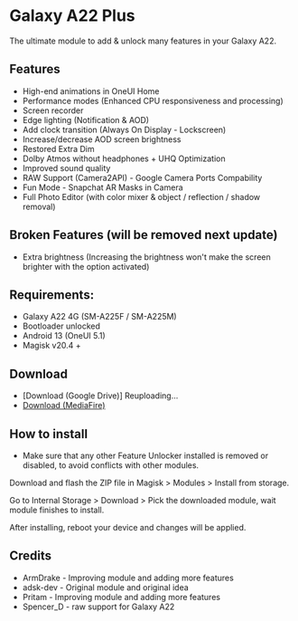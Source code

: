 # Galaxy A22 Plus
The ultimate module to add & unlock many features in your Galaxy A22.
## Features
- High-end animations in OneUI Home
- Performance modes (Enhanced CPU responsiveness and processing)
- Screen recorder
- Edge lighting (Notification & AOD)
- Add clock transition (Always On Display - Lockscreen)
- Increase/decrease AOD screen brightness
- Restored Extra Dim
- Dolby Atmos without headphones + UHQ Optimization
- Improved sound quality
- RAW Support (Camera2API) - Google Camera Ports Compability
- Fun Mode - Snapchat AR Masks in Camera
- Full Photo Editor (with color mixer & object / reflection / shadow removal)
## Broken Features (will be removed next update)
- Extra brightness (Increasing the brightness won't make the screen brighter with the option activated)
## Requirements:
- Galaxy A22 4G (SM-A225F / SM-A225M)
- Bootloader unlocked
- Android 13 (OneUI 5.1)
- Magisk v20.4 +
## Download
- [Download (Google Drive)] Reuploading...
- [Download (MediaFire)](https://www.mediafire.com/file/o2t7hil2o0bl4iy/GalaxyA22Plus_v1.0.zip/file)
## How to install
- Make sure that any other Feature Unlocker installed is removed or disabled, to avoid conflicts with other modules.

Download and flash the ZIP file in Magisk > Modules > Install from storage.

Go to Internal Storage > Download > Pick the downloaded module, wait module finishes to install.

After installing, reboot your device and changes will be applied.
## Credits
- ArmDrake - Improving module and adding more features
- adsk-dev - Original module and original idea
- Pritam - Improving module and adding more features
- Spencer_D - raw support for Galaxy A22
